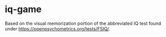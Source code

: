 # iq-game

Based on the visual memorization portion of the abbreviated IQ test found under https://openpsychometrics.org/tests/FSIQ/.
